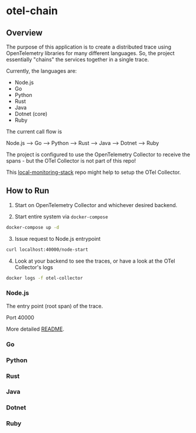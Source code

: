 # otel-chain
## Overview

The purpose of this application is to create a distributed trace using OpenTelemetry libraries for many different languages.  So, the project essentially "chains" the services together in a single trace.

Currently, the languages are:
- Node.js
- Go
- Python
- Rust
- Java
- Dotnet (core)
- Ruby

The current call flow is

Node.js --> Go --> Python --> Rust --> Java --> Dotnet --> Ruby

The project is configured to use the OpenTelemetry Collector to receive the spans - but the OTel Collector is not part of this repo!

This [local-monitoring-stack](https://github.com/kyle-lt/local-monitoring-stack) repo might help to setup the OTel Collector.

## How to Run

1. Start on OpenTelemetry Collector and whichever desired backend.

2. Start entire system via `docker-compose`
```bash
docker-compose up -d
```

3. Issue request to Node.js entrypoint
```bash
curl localhost:40000/node-start
```

4. Look at your backend to see the traces, or have a look at the OTel Collector's logs
```bash
docker logs -f otel-collector
```

### Node.js

The entry point (root span) of the trace.

Port 40000

More detailed [README](/node/README.md).

### Go



### Python

### Rust

### Java

### Dotnet

### Ruby